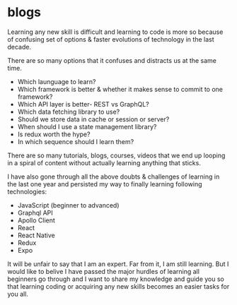 # blogs

Learning any new skill is difficult and learning to code is more so because of confusing set of options & faster evolutions of technology in the last decade. 

There are so many options that it confuses and distracts us at the same time. 
- Which launguage to learn?
- Which framework is better & whether it makes sense to commit to one framework? 
- Which API layer is better- REST vs GraphQL?
- Which data fetching library to use?
- Should we store data in cache or session or server?
- When should I use a state management library?
- Is redux worth the hype?
- In which sequence should I learn them?


There are so many tutorials, blogs, courses, videos that we end up looping in a spiral of content without actually learning anything that sticks.

I have also gone through all the above doubts & challenges of learning in the last one year and persisted my way to finally learning following technologies:
- JavaScript (beginner to advanced)
- Graphql API 
- Apollo Client 
- React
- React Native
- Redux
- Expo

It will be unfair to say that I am an expert. Far from it, I am still learning. But I would like to belive I have passed the major hurdles of learning all beginners go through and I want to share my knowledge and guide you so that learning coding or acquiring any new skills becomes an easier tasks for you all. 
